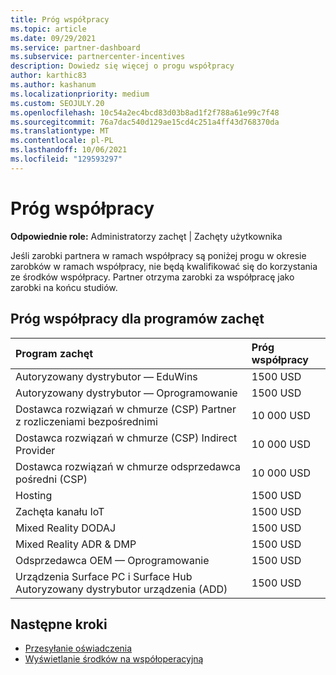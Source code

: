```yaml
---
title: Próg współpracy
ms.topic: article
ms.date: 09/29/2021
ms.service: partner-dashboard
ms.subservice: partnercenter-incentives
description: Dowiedz się więcej o progu współpracy
author: karthic83
ms.author: kashanum
ms.localizationpriority: medium
ms.custom: SEOJULY.20
ms.openlocfilehash: 10c54a2ec4bcd83d03b8ad1f2f788a61e99c7f48
ms.sourcegitcommit: 76a7dac540d129ae15cd4c251a4ff43d768370da
ms.translationtype: MT
ms.contentlocale: pl-PL
ms.lasthandoff: 10/06/2021
ms.locfileid: "129593297"
---
```

# <a name="co-op-threshold"></a>Próg współpracy 

**Odpowiednie role:** Administratorzy zachęt | Zachęty użytkownika

Jeśli zarobki partnera w ramach współpracy są poniżej progu w okresie zarobków w ramach współpracy, nie będą kwalifikować się do korzystania ze środków współpracy. Partner otrzyma zarobki za współpracę jako zarobki na końcu studiów.

## <a name="co-op-threshold-for-incentive-programs"></a>Próg współpracy dla programów zachęt 

|  Program zachęt |Próg współpracy |  
| :----------- | :----------- | 
|Autoryzowany dystrybutor — EduWins|1500 USD|
|Autoryzowany dystrybutor — Oprogramowanie|1500 USD|
|Dostawca rozwiązań w chmurze (CSP) Partner z rozliczeniami bezpośrednimi|10 000 USD|
|Dostawca rozwiązań w chmurze (CSP) Indirect Provider|10 000 USD|
|Dostawca rozwiązań w chmurze odsprzedawca pośredni (CSP)|10 000 USD|
|Hosting|1500 USD|
|Zachęta kanału IoT|1500 USD|
|Mixed Reality DODAJ|1500 USD|
|Mixed Reality ADR & DMP |1500 USD|
|Odsprzedawca OEM — Oprogramowanie|1500 USD|
|Urządzenia Surface PC i Surface Hub Autoryzowany dystrybutor urządzenia (ADD)|1500 USD|

## <a name="next-steps"></a>Następne kroki

- [Przesyłanie oświadczenia](create-incentives-claims.md)
- [Wyświetlanie środków na współoperacyjną](incentives-view-funds.md)
